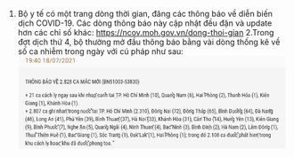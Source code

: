 1. Bộ y tế có một trang dòng thời gian, đăng các thông báo về diễn biến dịch COVID-19. Các dòng thông báo này cập nhật đều đặn và update hơn các chỉ số khác: https://ncov.moh.gov.vn/dong-thoi-gian
2.Trong đợt dịch thứ 4, bộ thường mở đầu thông báo bằng vài dòng thống kê về số ca nhiễm trong ngày với cú pháp như sau: ![](2021-07-19-11-48-24.png)

